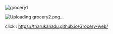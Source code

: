 ![grocery1](https://github.com/tharukanadu/Grocery-web/assets/91652221/934c2bdb-33e8-461a-974b-ec67a72091ac)

![Uploading grocery2.png…]()


click : https://tharukanadu.github.io/Grocery-web/
